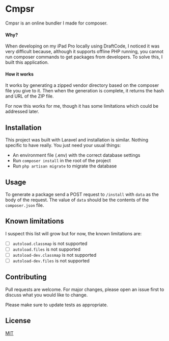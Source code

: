 # Cmpsr

Cmpsr is an online bundler I made for composer.

#### Why?

When developing on my iPad Pro locally using DraftCode, I noticed it was very difficult because, although it supports offline PHP running, you cannot run composer commands to get packages from developers. To solve this, I built this application.

#### How it works

It works by generating a zipped vendor directory based on the composer file you give to it. Then when the generation is complete, it returns the hash and URL of the ZIP file.

For now this works for me, though it has some limitations which could be addressed later.

## Installation

This project was built with Laravel and installation is similar. Nothing specific to have really. You just need your usual things:

-   An environment file (.env) with the correct database settings
-   Run `composer install` in the root of the project
-   Run `php artisan migrate` to migrate the database

## Usage

To generate a package send a POST request to `/install` with `data` as the body of the request. The value of `data` should be the contents of the `composer.json` file.

## Known limitations

I suspect this list will grow but for now, the known limitations are:

-   [ ] `autoload.classmap` is not supported
-   [ ] `autoload.files` is not supported
-   [ ] `autoload-dev.classmap` is not supported
-   [ ] `autoload-dev.files` is not supported

## Contributing

Pull requests are welcome. For major changes, please open an issue first to discuss what you would like to change.

Please make sure to update tests as appropriate.

## License

[MIT](https://choosealicense.com/licenses/mit/)
